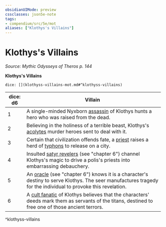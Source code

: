 ```yaml
---
obsidianUIMode: preview
cssclasses: json5e-note
tags:
- compendium/src/5e/mot
aliases: ["Klothys's Villains"]
---
```

# Klothys's Villains
*Source: Mythic Odysseys of Theros p. 144* 

**Klothys's Villains**

`dice: [](klothyss-villains-mot.md#^klothyss-villains)`

| dice: d6 | Villain |
|----------|---------|
| 1 | A single-minded Nyxborn [assassin](Mechanics/bestiary/humanoid/assassin.md) of Klothys hunts a hero who was raised from the dead. |
| 2 | Believing in the holiness of a terrible beast, Klothys's [acolytes](Mechanics/bestiary/humanoid/acolyte.md) murder heroes sent to deal with it. |
| 3 | Certain that civilization offends fate, a [priest](Mechanics/bestiary/humanoid/priest.md) raises a herd of [typhons](Mechanics/bestiary/monstrosity/typhon-mot.md) to release on a city. |
| 4 | Insulted [satyr revelers](Mechanics/bestiary/fey/satyr-reveler-mot.md) (see "chapter 6") channel Klothys's magic to drive a polis's priests into embarrassing debauchery. |
| 5 | An [oracle](Mechanics/bestiary/humanoid/oracle-mot.md) (see "chapter 6") knows it is a character's destiny to serve Klothys. The seer manufactures tragedy for the individual to provoke this revelation. |
| 6 | A [cult fanatic](Mechanics/bestiary/humanoid/cult-fanatic.md) of Klothys believes that the characters' deeds mark them as servants of the titans, destined to free one of those ancient terrors. |
^klothyss-villains